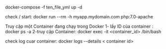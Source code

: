 docker-compose -f ten_file_yml up -d

check / start: 
docker run --rm -h myapp.mydomain.com php:7.0-apache

Truy cập một Container đang chạy trong Docker
1- lấy ID của container : docker ps -a
2-truy cập Container:  docker exec -it <container_id> /bin/bash

check log cuar container: docker logs --details < container id>
